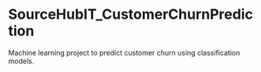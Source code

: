 # SourceHubIT_CustomerChurnPrediction
Machine learning project to predict customer churn using classification models.
